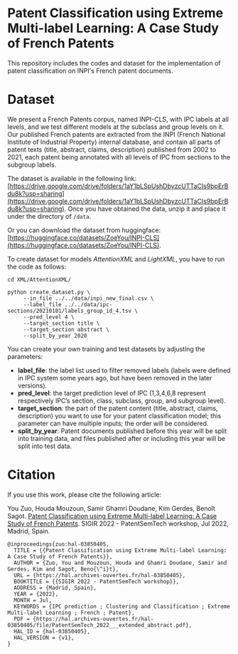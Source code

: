 # Patent Classification using Extreme Multi-label Learning: A Case Study of French Patents

This repository includes the codes and dataset for the implementation of patent classification on INPI's French patent documents.

# Dataset
We present a French Patents corpus, named  INPI-CLS, with IPC labels at all levels, and we test different models at the subclass and group levels on it. Our published French patents are extracted from the INPI (French National Institute of Industrial Property)  internal database, and contain all parts of patent texts (title, abstract, claims, description) published from 2002 to 2021, each patent being annotated with all levels of IPC from sections to the subgroup labels.

The dataset is available in the following link: [https://drive.google.com/drive/folders/1aY1bLSpUshDbyzcUTTaCIs9bpErBdu8k?usp=sharing](https://drive.google.com/drive/folders/1aY1bLSpUshDbyzcUTTaCIs9bpErBdu8k?usp=sharing). Once you have obtained the data, unzip it and place it under the directory of `/data`.

Or you can download the dataset from huggingface: [https://huggingface.co/datasets/ZoeYou/INPI-CLS](https://huggingface.co/datasets/ZoeYou/INPI-CLS).


To create dataset for models *AttentionXML* and *LightXML*, you have to run the code as follows:

```
cd XML/AttentionXML/
```
```
python create_dataset.py \
	 --in_file ../../data/inpi_new_final.csv \
	 --label_file ../../data/ipc-sections/20210101/labels_group_id_4.tsv \
	 --pred_level 4 \
	 --target_section title \
	 --target_section abstract \
	 --split_by_year 2020
```
You can create your own training and test datasets by adjusting the parameters:

- **label_file**: the label list used to filter removed labels (labels were defined in IPC system some years ago, but have been removed in the later versions).
- **pred_level**: the target prediction level of IPC (1,3,4,6,8 represent respectively IPC’s section, class, subclass, group, and subgroup level).
- **target_section**: the part of the patent content (title, abstract, claims, description) you want to use for your patent classification model; this parameter can have multiple inputs; the order will be considered.
- **split_by_year**: Patent documents published before this year will be split into training data, and files published after or including this year will be split into test data.


# Citation

If you use this work, please cite the following article:

You Zuo, Houda Mouzoun, Samir Ghamri Doudane, Kim Gerdes, Benoît Sagot. [Patent Classification using Extreme Multi-label Learning: A Case Study of French Patents](https://hal.archives-ouvertes.fr/hal-03850405v1). SIGIR 2022 - PatentSemTech workshop, Jul 2022, Madrid, Spain.

```
@inproceedings{zuo:hal-03850405,
  TITLE = {{Patent Classification using Extreme Multi-label Learning: A Case Study of French Patents}},
  AUTHOR = {Zuo, You and Mouzoun, Houda and Ghamri Doudane, Samir and Gerdes, Kim and Sagot, Beno{\^i}t},
  URL = {https://hal.archives-ouvertes.fr/hal-03850405},
  BOOKTITLE = {{SIGIR 2022 - PatentSemTech workshop}},
  ADDRESS = {Madrid, Spain},
  YEAR = {2022},
  MONTH = Jul,
  KEYWORDS = {IPC prediction ; Clustering and Classification ; Extreme Multi-label Learning ; French ; Patent},
  PDF = {https://hal.archives-ouvertes.fr/hal-03850405/file/PatentSemTech_2022___extended_abstract.pdf},
  HAL_ID = {hal-03850405},
  HAL_VERSION = {v1},
}
```

